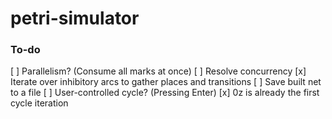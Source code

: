 # petri-simulator

### To-do
[ ] Parallelism? (Consume all marks at once)
[ ] Resolve concurrency
[x] Iterate over inhibitory arcs to gather places and transitions
[ ] Save built net to a file
[ ] User-controlled cycle? (Pressing Enter)
[x] 0z is already the first cycle iteration